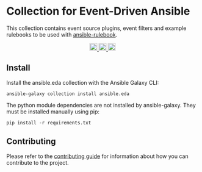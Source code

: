 # Collection for Event-Driven Ansible

This collection contains event source plugins, event filters and example rulebooks to be used with [ansible-rulebook](https://ansible-rulebook.readthedocs.io/en/stable/).

<p style="text-align: center" align="center">
    <a href="https://github.com/ccamacho/event-driven-ansible/actions?workflow=integration-tests"><img height="20px" src="https://github.com/ccamacho/event-driven-ansible/workflows/integration-tests/badge.svg?event=schedule"/> </a>
    <a href="https://github.com/ccamacho/event-driven-ansible/actions?workflow=linters"><img height="20px" src="https://github.com/ccamacho/event-driven-ansible/workflows/linter/badge.svg?event=schedule"/> </a>
    <a href="https://github.com/ccamacho/event-driven-ansible/actions?workflow=tests"><img height="20px" src="https://github.com/ccamacho/event-driven-ansible/workflows/tests/badge.svg?event=schedule"/> </a>
</p>

## Install

Install the ansible.eda collection with the Ansible Galaxy CLI:

```
ansible-galaxy collection install ansible.eda
```

The python module dependencies are not installed by ansible-galaxy. They must be installed manually using pip:

```
pip install -r requirements.txt
```

## Contributing

Please refer to the [contributing guide](./CONTRIBUTING.md) for information about how you can contribute to the project.
